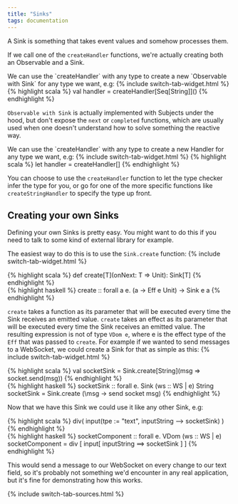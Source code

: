 ```yaml
---
title: "Sinks"
tags: documentation
---
```


A Sink is something that takes event values and somehow processes them.

If we call one of the `createHandler` functions, we're actually creating both an Observable and a Sink.

<div class="lang-specific scala" markdown="1">
We can use the `createHandler` with any type to create a new `Observable with Sink` for any type we want, e.g:
{% include switch-tab-widget.html %}
{% highlight scala %}
val handler = createHandler[Seq[String]]()
{% endhighlight %}

`Observable with Sink` is actually implemented with Subjects under the hood,
but don't expose the `next` or `completed` functions,
which are usually used when one doesn't understand how to solve something the reactive way.
</div>
<div class="lang-specific purescript" markdown="1">
We can use the `createHandler` with any type to create a new Handler for any type we want, e.g:
{% include switch-tab-widget.html %}
{% highlight scala %}
let handler = createHandler[]
{% endhighlight %}

You can choose to use the `createHandler` function to let the type checker infer the type for you, or go for one of the more specific functions like `createStringHandler` to specify the type up front.
</div>

## Creating your own Sinks

Defining your own Sinks is pretty easy. You might want to do this if you need to talk to some kind of external library for example.

The easiest way to do this is to use the `Sink.create` function:
{% include switch-tab-widget.html %}
<div class="lang-specific scala">
{% highlight scala %}
def create[T](onNext: T => Unit): Sink[T]
{% endhighlight %}
</div>
<div class="lang-specific purescript">
{% highlight haskell %}
create :: forall a e. (a -> Eff e Unit) -> Sink e a
{% endhighlight %}
</div>

<span class="lang-specific scala">`create` takes a function as its parameter that will be executed every time the Sink receives an emitted value.</span>
<span class="lang-specific purescript">`create` takes an effect as its parameter that will be executed every time the Sink receives an emitted value. The resulting expression is not of type `VDom e`, where e is the effect type of the `Eff` that was passed to `create`.</span>
For example if we wanted to send messages to a WebSocket, we could create a Sink for that as simple as this:
{% include switch-tab-widget.html %}
<div class="lang-specific scala">
{% highlight scala %}
val socketSink = Sink.create[String](msg => socket.send(msg))
{% endhighlight %}
</div>
<div class="lang-specific purescript">
{% highlight haskell %}
socketSink :: forall e. Sink (ws :: WS | e) String
socketSink = Sink.create (\msg -> send socket msg)
{% endhighlight %}
</div>

Now that we have this Sink we could use it like any other Sink, e.g:

<div class="lang-specific scala">
{% highlight scala %}
div(
  input(tpe := "text", inputString --> socketSink)
)
{% endhighlight %}
</div>
<div class="lang-specific purescript">
{% highlight haskell %}
socketComponent :: forall e. VDom (ws :: WS | e)
socketComponent =
  div [ input[ inputString ==> socketSink ] ]
{% endhighlight %}
</div>

This would send a message to our WebSocket on every change to our text field, so it's probably not something we'd encounter in any real application, but it's fine for demonstrating how this works.

{% include switch-tab-sources.html %}
